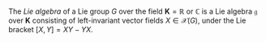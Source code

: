The *Lie algebra* of a Lie group $G$ over the field $\mathbf{K}=\mathbb{R}$ or $\mathbb{C}$ is a Lie algebra $\mathfrak{g}$ over $\mathbf{K}$ consisting of left-invariant vector fields $X \in \mathcal{X}(G)$, under the Lie bracket $[X, Y] = XY - YX$.
